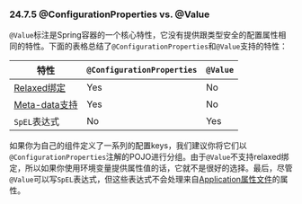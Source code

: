 ### 24.7.5 @ConfigurationProperties vs. @Value

`@Value`标注是Spring容器的一个核心特性，它没有提供跟类型安全的配置属性相同的特性。下面的表格总结了`@ConfigurationProperties`和`@Value`支持的特性：

|特性|`@ConfigurationProperties`|`@Value`|
|---|---|---|
|[Relaxed绑定](http://docs.spring.io/spring-boot/docs/2.0.0.RELEASE/reference/htmlsingle/#boot-features-external-config-relaxed-binding)|Yes|No|
|[Meta-data支持](http://docs.spring.io/spring-boot/docs/2.0.0.RELEASE/reference/htmlsingle/#configuration-metadata)|Yes|No|
|`SpEL`表达式|No|Yes|

如果你为自己的组件定义了一系列的配置keys，我们建议你将它们以`@ConfigurationProperties`注解的POJO进行分组。由于`@Value`不支持relaxed绑定，所以如果你使用环境变量提供属性值的话，它就不是很好的选择。最后，尽管`@Value`可以写`SpEL`表达式，但这些表达式不会处理来自[Application属性文件](https://docs.spring.io/spring-boot/docs/2.0.0.RELEASE/reference/htmlsingle/#boot-features-external-config-application-property-files)的属性。
